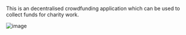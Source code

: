 This is an decentralised crowdfunding application which can be used to collect funds for charity work.

![image](https://github.com/viditkulsh/SathiSahyogi/assets/91754462/ea37608c-2145-48df-bca9-68c127f03968)
